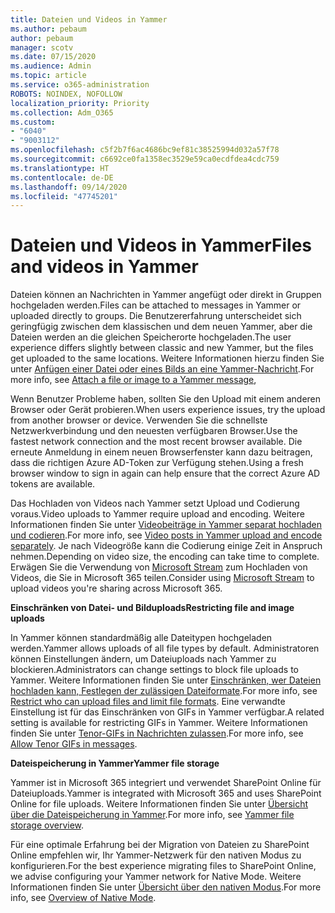 ```yaml
---
title: Dateien und Videos in Yammer
ms.author: pebaum
author: pebaum
manager: scotv
ms.date: 07/15/2020
ms.audience: Admin
ms.topic: article
ms.service: o365-administration
ROBOTS: NOINDEX, NOFOLLOW
localization_priority: Priority
ms.collection: Adm_O365
ms.custom:
- "6040"
- "9003112"
ms.openlocfilehash: c5f2b7f6ac4686bc9ef81c38525994d032a57f78
ms.sourcegitcommit: c6692ce0fa1358ec3529e59ca0ecdfdea4cdc759
ms.translationtype: HT
ms.contentlocale: de-DE
ms.lasthandoff: 09/14/2020
ms.locfileid: "47745201"
---
```

# <a name="files-and-videos-in-yammer"></a><span data-ttu-id="a75e6-102">Dateien und Videos in Yammer</span><span class="sxs-lookup"><span data-stu-id="a75e6-102">Files and videos in Yammer</span></span>

<span data-ttu-id="a75e6-103">Dateien können an Nachrichten in Yammer angefügt oder direkt in Gruppen hochgeladen werden.</span><span class="sxs-lookup"><span data-stu-id="a75e6-103">Files can be attached to messages in Yammer or uploaded directly to groups.</span></span> <span data-ttu-id="a75e6-104">Die Benutzererfahrung unterscheidet sich geringfügig zwischen dem klassischen und dem neuen Yammer, aber die Dateien werden an die gleichen Speicherorte hochgeladen.</span><span class="sxs-lookup"><span data-stu-id="a75e6-104">The user experience differs slightly between classic and new Yammer, but the files get uploaded to the same locations.</span></span> <span data-ttu-id="a75e6-105">Weitere Informationen hierzu finden Sie unter [Anfügen einer Datei oder eines Bilds an eine Yammer-Nachricht](https://support.microsoft.com/office/attach-a-file-or-image-to-a-yammer-message-f576d4d1-ad66-4ce4-9c43-46cf75978dbf).</span><span class="sxs-lookup"><span data-stu-id="a75e6-105">For more info, see [Attach a file or image to a Yammer message](https://support.microsoft.com/office/attach-a-file-or-image-to-a-yammer-message-f576d4d1-ad66-4ce4-9c43-46cf75978dbf),</span></span>  

<span data-ttu-id="a75e6-106">Wenn Benutzer Probleme haben, sollten Sie den Upload mit einem anderen Browser oder Gerät probieren.</span><span class="sxs-lookup"><span data-stu-id="a75e6-106">When users experience issues, try the upload from another browser or device.</span></span> <span data-ttu-id="a75e6-107">Verwenden Sie die schnellste Netzwerkverbindung und den neuesten verfügbaren Browser.</span><span class="sxs-lookup"><span data-stu-id="a75e6-107">Use the fastest network connection and the most recent browser available.</span></span> <span data-ttu-id="a75e6-108">Die erneute Anmeldung in einem neuen Browserfenster kann dazu beitragen, dass die richtigen Azure AD-Token zur Verfügung stehen.</span><span class="sxs-lookup"><span data-stu-id="a75e6-108">Using a fresh browser window to sign in again can help ensure that the correct Azure AD tokens are available.</span></span>

<span data-ttu-id="a75e6-109">Das Hochladen von Videos nach Yammer setzt Upload und Codierung voraus.</span><span class="sxs-lookup"><span data-stu-id="a75e6-109">Video uploads to Yammer require upload and encoding.</span></span> <span data-ttu-id="a75e6-110">Weitere Informationen finden Sie unter [Videobeiträge in Yammer separat hochladen und codieren](https://support.microsoft.com/office/video-posts-in-yammer-upload-and-encode-separately-5b3a348e-3a0a-4c4b-95b1-eabdf245ba25).</span><span class="sxs-lookup"><span data-stu-id="a75e6-110">For more info, see [Video posts in Yammer upload and encode separately](https://support.microsoft.com/office/video-posts-in-yammer-upload-and-encode-separately-5b3a348e-3a0a-4c4b-95b1-eabdf245ba25).</span></span> <span data-ttu-id="a75e6-111">Je nach Videogröße kann die Codierung einige Zeit in Anspruch nehmen.</span><span class="sxs-lookup"><span data-stu-id="a75e6-111">Depending on video size, the encoding can take time to complete.</span></span> <span data-ttu-id="a75e6-112">Erwägen Sie die Verwendung von [Microsoft Stream](https://docs.microsoft.com/stream/overview) zum Hochladen von Videos, die Sie in Microsoft 365 teilen.</span><span class="sxs-lookup"><span data-stu-id="a75e6-112">Consider using [Microsoft Stream](https://docs.microsoft.com/stream/overview) to upload videos you're sharing across Microsoft 365.</span></span>

<span data-ttu-id="a75e6-113">**Einschränken von Datei- und Bilduploads**</span><span class="sxs-lookup"><span data-stu-id="a75e6-113">**Restricting file and image uploads**</span></span>

<span data-ttu-id="a75e6-114">In Yammer können standardmäßig alle Dateitypen hochgeladen werden.</span><span class="sxs-lookup"><span data-stu-id="a75e6-114">Yammer allows uploads of all file types by default.</span></span> <span data-ttu-id="a75e6-115">Administratoren können Einstellungen ändern, um Dateiuploads nach Yammer zu blockieren.</span><span class="sxs-lookup"><span data-stu-id="a75e6-115">Administrators can change settings to block file uploads to Yammer.</span></span> <span data-ttu-id="a75e6-116">Weitere Informationen finden Sie unter [Einschränken, wer Dateien hochladen kann, Festlegen der zulässigen Dateiformate](https://docs.microsoft.com/yammer/configure-your-yammer-network/configure-yammer#restrict-who-can-upload-files-and-limit-file-formats).</span><span class="sxs-lookup"><span data-stu-id="a75e6-116">For more info, see [Restrict who can upload files and limit file formats](https://docs.microsoft.com/yammer/configure-your-yammer-network/configure-yammer#restrict-who-can-upload-files-and-limit-file-formats).</span></span> <span data-ttu-id="a75e6-117">Eine verwandte Einstellung ist für das Einschränken von GIFs in Yammer verfügbar.</span><span class="sxs-lookup"><span data-stu-id="a75e6-117">A related setting is available for restricting GIFs in Yammer.</span></span> <span data-ttu-id="a75e6-118">Weitere Informationen finden Sie unter [Tenor-GIFs in Nachrichten zulassen](https://docs.microsoft.com/yammer/configure-your-yammer-network/configure-yammer#allow-tenor-gifs-in-messages).</span><span class="sxs-lookup"><span data-stu-id="a75e6-118">For more info, see [Allow Tenor GIFs in messages](https://docs.microsoft.com/yammer/configure-your-yammer-network/configure-yammer#allow-tenor-gifs-in-messages).</span></span>

<span data-ttu-id="a75e6-119">**Dateispeicherung in Yammer**</span><span class="sxs-lookup"><span data-stu-id="a75e6-119">**Yammer file storage**</span></span>

<span data-ttu-id="a75e6-120">Yammer ist in Microsoft 365 integriert und verwendet SharePoint Online für Dateiuploads.</span><span class="sxs-lookup"><span data-stu-id="a75e6-120">Yammer is integrated with Microsoft 365 and uses SharePoint Online for file uploads.</span></span> <span data-ttu-id="a75e6-121">Weitere Informationen finden Sie unter [Übersicht über die Dateispeicherung in Yammer](https://docs.microsoft.com/yammer/get-started-with-yammer/file-storage).</span><span class="sxs-lookup"><span data-stu-id="a75e6-121">For more info, see [Yammer file storage overview](https://docs.microsoft.com/yammer/get-started-with-yammer/file-storage).</span></span> 

<span data-ttu-id="a75e6-122">Für eine optimale Erfahrung bei der Migration von Dateien zu SharePoint Online empfehlen wir, Ihr Yammer-Netzwerk für den nativen Modus zu konfigurieren.</span><span class="sxs-lookup"><span data-stu-id="a75e6-122">For the best experience migrating files to SharePoint Online, we advise configuring your Yammer network for Native Mode.</span></span> <span data-ttu-id="a75e6-123">Weitere Informationen finden Sie unter [Übersicht über den nativen Modus](https://docs.microsoft.com/yammer/configure-your-yammer-network/overview-native-mode).</span><span class="sxs-lookup"><span data-stu-id="a75e6-123">For more info, see [Overview of Native Mode](https://docs.microsoft.com/yammer/configure-your-yammer-network/overview-native-mode).</span></span> 